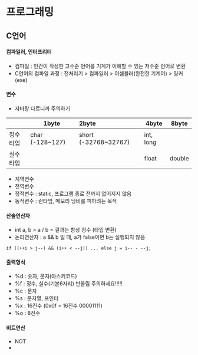 # 프로그래밍

## C언어

#### 컴파일러, 인터프리터

+ 컴파일 : 인간이 작성한 고수준 언어를 기계가 이해할 수 있는 저수준 언어로 변환
+ C언어의 컴파일 과정 : 전처리기 > 컴파일러 > 어셈블러(완전한 기계어) > 링커(exe)



#### 변수

+ 자바랑 다르니까 주의하기

|           | 1byte           | 2byte                | 4byte     | 8byte  |
| :-------- | --------------- | :------------------- | --------- | ------ |
| 정수 타입 | char (-128~127) | short (-32768~32767) | int, long |        |
| 실수 타입 |                 |                      | float     | double |

+ 지역변수
+ 전역변수
+ 정적변수 : static, 프로그램 종료 전까지 없어지지 않음
+ 동적변수 : 런타임, 메모리 낭비를 피하려는 목적



#### 산술연산자

+ int a, b > a / b = 결과는 항상 정수 (타입 변환)
+ 논리연산자 : a && b 일 때, a가 false이면 b는 실행되지 않음

`if ((++i > j--) && (i++ < --j)) ... else j = i-- - --j;`



#### 출력형식

+ %d : 숫자, 문자(아스키코드)
+ %f : 정수, 실수(기본6자리) 반올림 주의하세요!!!!!
+ %c : 문자
+ %s : 문자열, 포인터
+ %x : 16진수 (0x0f = 16진수 00001111)
+ %o : 8진수



#### 비트연산

+ NOT
+ 

